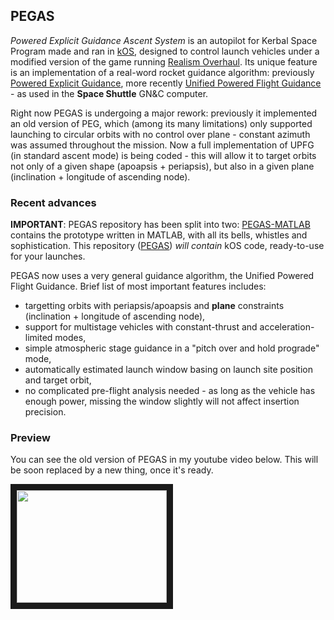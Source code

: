 ## PEGAS
*Powered Explicit Guidance Ascent System* is an autopilot for Kerbal Space Program made and ran in [kOS](http://forum.kerbalspaceprogram.com/index.php?/topic/61827-122-kos-scriptable-autopilot-system-v103-20161207/), designed to control launch vehicles under a modified version of the game running [Realism Overhaul](http://forum.kerbalspaceprogram.com/threads/99966). Its unique feature is an implementation of a real-word rocket guidance algorithm: previously [Powered Explicit Guidance](http://ntrs.nasa.gov/archive/nasa/casi.ntrs.nasa.gov/19660006073.pdf), more recently [Unified Powered Flight Guidance](https://ntrs.nasa.gov/search.jsp?R=19740004402) - as used in the **Space Shuttle** GN&C computer.

Right now PEGAS is undergoing a major rework: previously it implemented an old version of PEG, which (among its many limitations) only supported launching to circular orbits with no control over plane - constant azimuth was assumed throughout the mission. Now a full implementation of UPFG (in standard ascent mode) is being coded - this will allow it to target orbits not only of a given shape (apoapsis + periapsis), but also in a given plane (inclination + longitude of ascending node).

### Recent advances
**IMPORTANT**: PEGAS repository has been split into two: [PEGAS-MATLAB](https://github.com/Noiredd/PEGAS-MATLAB) contains the prototype written in MATLAB, with all its bells, whistles and sophistication. This repository ([PEGAS](https://github.com/Noiredd/PEGAS)) *will contain* kOS code, ready-to-use for your launches.

PEGAS now uses a very general guidance algorithm, the Unified Powered Flight Guidance. Brief list of most important features includes:
* targetting orbits with periapsis/apoapsis and **plane** constraints (inclination + longitude of ascending node),
* support for multistage vehicles with constant-thrust and acceleration-limited modes,
* simple atmospheric stage guidance in a "pitch over and hold prograde" mode,
* automatically estimated launch window basing on launch site position and target orbit,
* no complicated pre-flight analysis needed - as long as the vehicle has enough power, missing the window slightly will not affect insertion precision.

### Preview
You can see the old version of PEGAS in my youtube video below. This will be soon replaced by a new thing, once it's ready.

<a href="https://youtu.be/0LGAizO-6K4" target="_blank"><img src="http://img.youtube.com/vi/0LGAizO-6K4/0.jpg" width="240" height="180" border="10" /></a>

